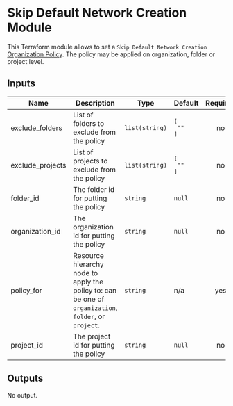 # Skip Default Network Creation Module

This Terraform module allows to set a `Skip Default Network Creation` [Organization Policy](https://cloud.google.com/resource-manager/docs/organization-policy/org-policy-constraints). The policy may be applied on organization, folder or project level.

<!-- BEGINNING OF PRE-COMMIT-TERRAFORM DOCS HOOK -->
## Inputs

| Name | Description | Type | Default | Required |
|------|-------------|------|---------|:--------:|
| exclude\_folders | List of folders to exclude from the policy | `list(string)` | <pre>[<br>  ""<br>]</pre> | no |
| exclude\_projects | List of projects to exclude from the policy | `list(string)` | <pre>[<br>  ""<br>]</pre> | no |
| folder\_id | The folder id for putting the policy | `string` | `null` | no |
| organization\_id | The organization id for putting the policy | `string` | `null` | no |
| policy\_for | Resource hierarchy node to apply the policy to: can be one of `organization`, `folder`, or `project`. | `string` | n/a | yes |
| project\_id | The project id for putting the policy | `string` | `null` | no |

## Outputs

No output.

<!-- END OF PRE-COMMIT-TERRAFORM DOCS HOOK -->
